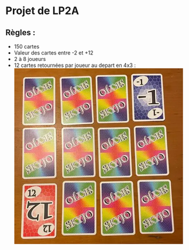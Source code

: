 # Projet de LP2A

## Règles :
- 150 cartes
- Valeur des cartes entre -2 et +12
- 2 à 8 joueurs
- 12 cartes retournées par joueur au depart en 4x3 :  
![Exemple of a distribution of cards at the start of the game](Card_distribution.png)